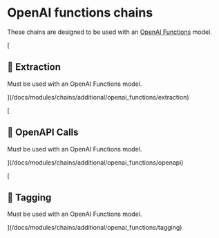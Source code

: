 OpenAI functions chains
=======================

These chains are designed to be used with an [OpenAI Functions](https://platform.openai.com/docs/guides/gpt/function-calling) model.

[

📄️ Extraction
--------------

Must be used with an OpenAI Functions model.

](/docs/modules/chains/additional/openai_functions/extraction)

[

📄️ OpenAPI Calls
-----------------

Must be used with an OpenAI Functions model.

](/docs/modules/chains/additional/openai_functions/openapi)

[

📄️ Tagging
-----------

Must be used with an OpenAI Functions model.

](/docs/modules/chains/additional/openai_functions/tagging)
